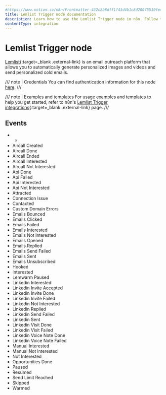 ```yaml
---
#https://www.notion.so/n8n/Frontmatter-432c2b8dff1f43d4b1c8d20075510fe4
title: Lemlist Trigger node documentation
description: Learn how to use the Lemlist Trigger node in n8n. Follow technical documentation to integrate Lemlist Trigger node into your workflows.
contentType: integration
---
```


# Lemlist Trigger node

[Lemlist](https://Lemlist.com){:target=_blank .external-link} is an email outreach platform that allows you to automatically generate personalized images and videos and send personalized cold emails.

/// note | Credentials
You can find authentication information for this node [here](/integrations/builtin/credentials/lemlist/).
///

///  note  | Examples and templates
For usage examples and templates to help you get started, refer to n8n's [Lemlist Trigger integrations](https://n8n.io/integrations/lemlist-trigger/){:target=_blank .external-link} page.
///

## Events

<!-- vale Vale.Spelling = NO -->
- *
- Aircall Created
- Aircall Done
- Aircall Ended
- Aircall Interested
- Aircall Not Interested
- Api Done
- Api Failed
- Api Interested
- Api Not Interested
- Attracted
- Connection Issue
- Contacted
- Custom Domain Errors
- Emails Bounced
- Emails Clicked
- Emails Failed
- Emails Interested
- Emails Not Interested
- Emails Opened
- Emails Replied
- Emails Send Failed
- Emails Sent
- Emails Unsubscribed
- Hooked
- Interested
- Lemwarm Paused
- Linkedin Interested
- Linkedin Invite Accepted
- Linkedin Invite Done
- Linkedin Invite Failed
- Linkedin Not Interested
- Linkedin Replied
- Linkedin Send Failed
- Linkedin Sent
- Linkedin Visit Done
- Linkedin Visit Failed
- Linkedin Voice Note Done
- Linkedin Voice Note Failed
- Manual Interested
- Manual Not Interested
- Not Interested
- Opportunities Done
- Paused
- Resumed
- Send Limit Reached
- Skipped
- Warmed
<!-- vale Vale.Spelling = YES -->

